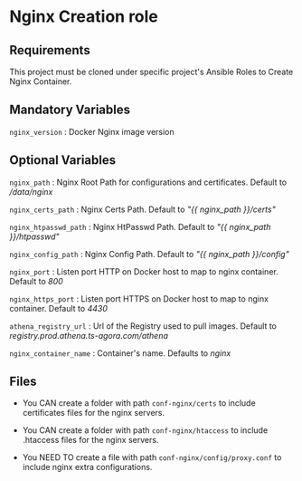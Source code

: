 # Nginx Creation role #


## Requirements

This project must be cloned under specific project's Ansible Roles to Create Nginx Container.

## Mandatory Variables

`nginx_version` : Docker Nginx image version

## Optional Variables

`nginx_path` : Nginx Root Path for configurations and certificates. Default to */data/nginx*

`nginx_certs_path` : Nginx Certs Path. Default to *"{{ nginx_path }}/certs"*

`nginx_htpasswd_path` : Nginx HtPasswd Path. Default to *"{{ nginx_path }}/htpasswd"*

`nginx_config_path` : Nginx Config Path. Default to *"{{ nginx_path }}/config"*

`nginx_port` : Listen port HTTP on Docker host to map to nginx container. Default to *800*

`nginx_https_port` : Listen port HTTPS on Docker host to map to nginx container. Default to *4430*

`athena_registry_url` : Url of the Registry used to pull images. Default to *registry.prod.athena.ts-agora.com/athena*

`nginx_container_name` : Container's name. Defaults to *nginx*

## Files

* You CAN create a folder with path `conf-nginx/certs` to include certificates files for the nginx servers.
* You CAN create a folder with path `conf-nginx/htaccess` to include .htaccess files for the nginx servers.

* You NEED TO create a file with path `conf-nginx/config/proxy.conf` to include nginx extra configurations.
